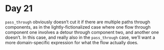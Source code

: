# Day 21

`pass_through` obviously doesn’t cut it if there are multiple paths through components, as in the lightly-fictionalized case where one flow through component one involves a detour through component two, and another one doesn’t.  In this case, and really also in the `pass_through` case, we’ll want a more domain-specific expression for what the flow actually does.
